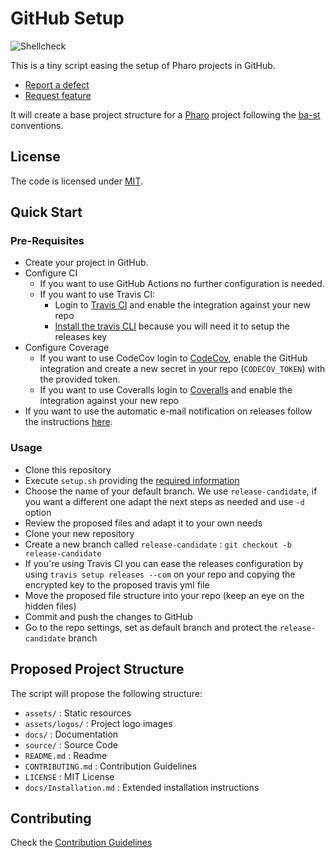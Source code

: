 # GitHub Setup

![Shellcheck](https://github.com/ba-st/GitHub-setup/workflows/Shellcheck/badge.svg?branch=master)

This is a tiny script easing the setup of Pharo projects in GitHub.

- [Report a defect](https://github.com/ba-st/GitHub-setup/issues/new?labels=Type%3A+Defect)
- [Request feature](https://github.com/ba-st/GitHub-setup/issues/new?labels=Type%3A+Feature)

It will create a base project structure for a [Pharo](https://pharo.org) project
following the [ba-st](https://github.com/ba-st) conventions.

## License

The code is licensed under [MIT](LICENSE).

## Quick Start

### Pre-Requisites

- Create your project in GitHub.
- Configure CI
  - If you want to use GitHub Actions no further configuration is needed.
  - If you want to use Travis CI:
    - Login to [Travis CI](https://travis-ci.com) and enable the integration
    against your new repo
    - [Install the travis CLI](https://github.com/travis-ci/travis.rb#installation)
    because you will need it to setup the releases key
- Configure Coverage
  - If you want to use CodeCov login to [CodeCov](https://codecov.io/gh), enable
  the GitHub integration and create a new secret in your repo (`CODECOV_TOKEN`)
  with the provided token.
  - If you want to use Coveralls login to [Coveralls](https://coveralls.io)
  and enable the integration against your new repo
- If you want to use the automatic e-mail notification on releases follow the
  instructions [here](https://github.com/ba-st-actions/email-release-notification).

### Usage

- Clone this repository
- Execute `setup.sh` providing the [required information](.usage.sh)
- Choose the name of your default branch. We use `release-candidate`, if you
  want a different one adapt the next steps as needed and use `-d` option
- Review the proposed files and adapt it to your own needs
- Clone your new repository
- Create a new branch called `release-candidate` : `git checkout -b release-candidate`
- If you're using Travis CI you can ease the releases configuration by using
  `travis setup releases --com` on your repo and copying the encrypted key
  to the proposed travis yml file
- Move the proposed file structure into your repo (keep an eye on the hidden files)
- Commit and push the changes to GitHub
- Go to the repo settings, set as default branch and protect the
  `release-candidate` branch

## Proposed Project Structure

The script will propose the following structure:

- `assets/` : Static resources
- `assets/logos/` : Project logo images
- `docs/` : Documentation
- `source/` : Source Code
- `README.md` : Readme
- `CONTRIBUTING.md` : Contribution Guidelines
- `LICENSE` : MIT License
- `docs/Installation.md` : Extended installation instructions

## Contributing

Check the [Contribution Guidelines](CONTRIBUTING.md)
